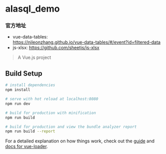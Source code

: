 # alasql_demo

### 官方地址
* vue-data-tables:  
https://njleonzhang.github.io/vue-data-tables/#/event?id=filtered-data
* js-xlsx:
https://github.com/sheetjs/js-xlsx



> A Vue.js project

## Build Setup

``` bash
# install dependencies
npm install

# serve with hot reload at localhost:8080
npm run dev

# build for production with minification
npm run build

# build for production and view the bundle analyzer report
npm run build --report
```

For a detailed explanation on how things work, check out the [guide](http://vuejs-templates.github.io/webpack/) and [docs for vue-loader](http://vuejs.github.io/vue-loader).
